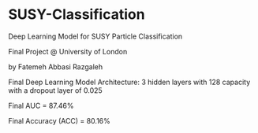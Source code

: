 # SUSY-Classification
Deep Learning Model for SUSY Particle Classification 

Final Project @ University of London

by Fatemeh Abbasi Razgaleh 


Final Deep Learning Model Architecture: 3 hidden layers with 128 capacity with a dropout layer of 0.025

Final AUC = 87.46% 

Final Accuracy (ACC) = 80.16%







